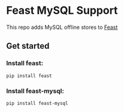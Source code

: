 # Feast MySQL Support

This repo adds MySQL offline stores to [Feast](https://github.com/feast-dev/feast)

## Get started

### Install feast:

```shell
pip install feast
```

### Install feast-mysql:

```shell
pip install feast-mysql
```
